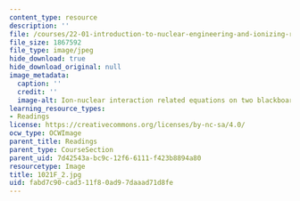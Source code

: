 ```yaml
---
content_type: resource
description: ''
file: /courses/22-01-introduction-to-nuclear-engineering-and-ionizing-radiation-fall-2016/fabd7c90cad311f80ad97daaad71d8fe_1021F_2.jpg
file_size: 1867592
file_type: image/jpeg
hide_download: true
hide_download_original: null
image_metadata:
  caption: ''
  credit: ''
  image-alt: Ion-nuclear interaction related equations on two blackboards.
learning_resource_types:
- Readings
license: https://creativecommons.org/licenses/by-nc-sa/4.0/
ocw_type: OCWImage
parent_title: Readings
parent_type: CourseSection
parent_uid: 7d42543a-bc9c-12f6-6111-f423b8894a80
resourcetype: Image
title: 1021F_2.jpg
uid: fabd7c90-cad3-11f8-0ad9-7daaad71d8fe
---
```

